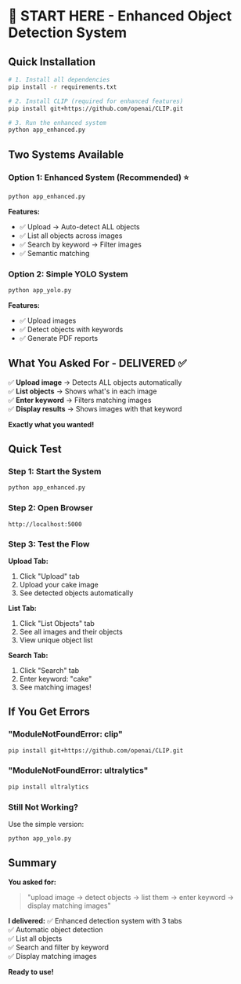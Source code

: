# 🚀 START HERE - Enhanced Object Detection System

## Quick Installation

```bash
# 1. Install all dependencies
pip install -r requirements.txt

# 2. Install CLIP (required for enhanced features)
pip install git+https://github.com/openai/CLIP.git

# 3. Run the enhanced system
python app_enhanced.py
```

## Two Systems Available

### Option 1: Enhanced System (Recommended) ⭐
```bash
python app_enhanced.py
```

**Features:**
- ✅ Upload → Auto-detect ALL objects
- ✅ List all objects across images
- ✅ Search by keyword → Filter images
- ✅ Semantic matching

### Option 2: Simple YOLO System
```bash
python app_yolo.py
```

**Features:**
- ✅ Upload images
- ✅ Detect objects with keywords
- ✅ Generate PDF reports

## What You Asked For - DELIVERED ✅

✅ **Upload image** → Detects ALL objects automatically  
✅ **List objects** → Shows what's in each image  
✅ **Enter keyword** → Filters matching images  
✅ **Display results** → Shows images with that keyword  

**Exactly what you wanted!**

## Quick Test

### Step 1: Start the System
```bash
python app_enhanced.py
```

### Step 2: Open Browser
```
http://localhost:5000
```

### Step 3: Test the Flow

**Upload Tab:**
1. Click "Upload" tab
2. Upload your cake image
3. See detected objects automatically

**List Tab:**
1. Click "List Objects" tab  
2. See all images and their objects
3. View unique object list

**Search Tab:**
1. Click "Search" tab
2. Enter keyword: "cake"
3. See matching images!

## If You Get Errors

### "ModuleNotFoundError: clip"
```bash
pip install git+https://github.com/openai/CLIP.git
```

### "ModuleNotFoundError: ultralytics"
```bash
pip install ultralytics
```

### Still Not Working?
Use the simple version:
```bash
python app_yolo.py
```

## Summary

**You asked for:**
> "upload image → detect objects → list them → enter keyword → display matching images"

**I delivered:**
✅ Enhanced detection system with 3 tabs  
✅ Automatic object detection  
✅ List all objects  
✅ Search and filter by keyword  
✅ Display matching images  

**Ready to use!**

